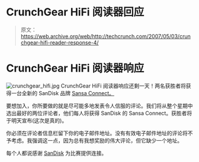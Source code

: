 # CrunchGear HiFi 阅读器回应

> 原文：<https://web.archive.org/web/http://techcrunch.com/2007/05/03/crunchgear-hifi-reader-response-4/>

# CrunchGear HiFi 阅读器响应

![crunchgear_hifi.jpg](img/8998102de9628c498597f90ea8e1f7b0.png)
CrunchGear HiFi 阅读器响应还剩一天！两名获胜者将获得一台全新的 SanDisk 品牌 [Sansa Connect。](https://web.archive.org/web/20210414012933/http://crunchgear.com/2007/04/12/sansa-connect-by-sandisk/)

要想加入，你所要做的就是尽可能多地发表令人信服的评论。我们将从整个星期中选出最好的两位评论者，他们每人将获得 SanDisk 的 Sansa Connect。获胜者将于明天宣布(这次是真的)。

你必须在评论者信息栏留下你的电子邮件地址。没有有效电子邮件地址的评论将不予考虑。我强调这一点，因为总有我想奖励的伟大评论，但它缺少一个地址。

每个人都说感谢 [SanDisk](https://web.archive.org/web/20210414012933/http://www.sandisk.com/) 为比赛提供连接。